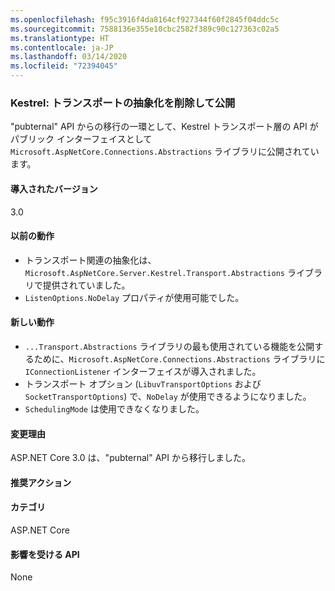```yaml
---
ms.openlocfilehash: f95c3916f4da8164cf927344f60f2845f04ddc5c
ms.sourcegitcommit: 7588136e355e10cbc2582f389c90c127363c02a5
ms.translationtype: HT
ms.contentlocale: ja-JP
ms.lasthandoff: 03/14/2020
ms.locfileid: "72394045"
---
```

### <a name="kestrel-transport-abstractions-removed-and-made-public"></a>Kestrel: トランスポートの抽象化を削除して公開

"pubternal" API からの移行の一環として、Kestrel トランスポート層の API がパブリック インターフェイスとして `Microsoft.AspNetCore.Connections.Abstractions` ライブラリに公開されています。

#### <a name="version-introduced"></a>導入されたバージョン

3.0

#### <a name="old-behavior"></a>以前の動作

- トランスポート関連の抽象化は、`Microsoft.AspNetCore.Server.Kestrel.Transport.Abstractions` ライブラリで提供されていました。
- `ListenOptions.NoDelay` プロパティが使用可能でした。

#### <a name="new-behavior"></a>新しい動作

- `...Transport.Abstractions` ライブラリの最も使用されている機能を公開するために、`Microsoft.AspNetCore.Connections.Abstractions` ライブラリに `IConnectionListener` インターフェイスが導入されました。
- トランスポート オプション (`LibuvTransportOptions` および `SocketTransportOptions`) で、`NoDelay` が使用できるようになりました。
- `SchedulingMode` は使用できなくなりました。

#### <a name="reason-for-change"></a>変更理由

ASP.NET Core 3.0 は、"pubternal" API から移行しました。

#### <a name="recommended-action"></a>推奨アクション

#### <a name="category"></a>カテゴリ

ASP.NET Core

#### <a name="affected-apis"></a>影響を受ける API

None

<!-- 

### Affected APIs

Not detectable via API analysis

-->
